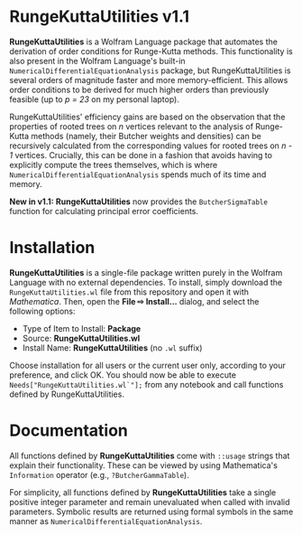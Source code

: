 # RungeKuttaUtilities v1.1

**RungeKuttaUtilities** is a Wolfram Language package that automates
the derivation of order conditions for Runge-Kutta methods. This
functionality is also present in the Wolfram Language's built-in
`NumericalDifferentialEquationAnalysis` package, but
RungeKuttaUtilities is several orders of magnitude faster and
more memory-efficient. This allows order conditions to be derived
for much higher orders than previously feasible (up to *p = 23*
on my personal laptop).

RungeKuttaUtilities' efficiency gains are based on the observation
that the properties of rooted trees on *n* vertices relevant to the
analysis of Runge-Kutta methods (namely, their Butcher weights and
densities) can be recursively calculated from the corresponding
values for rooted trees on *n - 1* vertices. Crucially, this can be
done in a fashion that avoids having to explicitly compute the
trees themselves, which is where
`NumericalDifferentialEquationAnalysis` spends much of its time and
memory.

**New in v1.1:** **RungeKuttaUtilities** now provides the
`ButcherSigmaTable` function for calculating principal error
coefficients.

# Installation

**RungeKuttaUtilities** is a single-file package written purely in
the Wolfram Language with no external dependencies. To install,
simply download the `RungeKuttaUtilities.wl` file from this repository
and open it with *Mathematica*. Then, open the **File ⇨ Install...**
dialog, and select the following options:

- Type of Item to Install: **Package**
- Source: **RungeKuttaUtilities.wl**
- Install Name: **RungeKuttaUtilities** (no `.wl` suffix)

Choose installation for all users or the current user only, according
to your preference, and click OK. You should now be able to execute
``Needs["RungeKuttaUtilities.wl`"];`` from any notebook and call
functions defined by RungeKuttaUtilities.

# Documentation

All functions defined by **RungeKuttaUtilities** come with `::usage`
strings that explain their functionality. These can be viewed by using
Mathematica's `Information` operator (e.g., `?ButcherGammaTable`).

For simplicity, all functions defined by **RungeKuttaUtilities** take
a single positive integer parameter and remain unevaluated when called
with invalid parameters. Symbolic results are returned using formal
symbols in the same manner as `NumericalDifferentialEquationAnalysis`.
